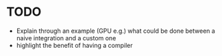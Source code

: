 # TODO

- Explain through an example (GPU e.g.) what could be done between
a naive integration and a custom one
- highlight the benefit of having a compiler
